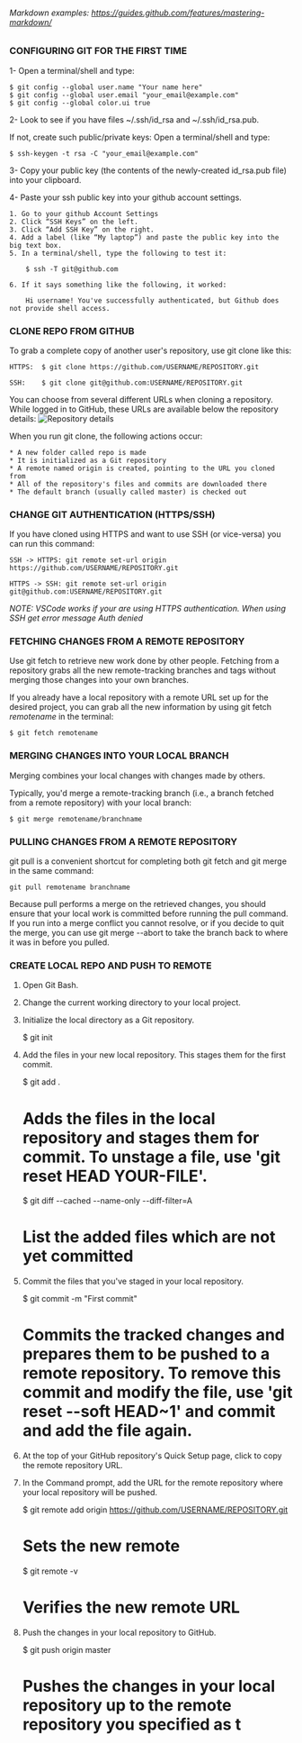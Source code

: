 ###### Markdown examples: https://guides.github.com/features/mastering-markdown/

### CONFIGURING GIT FOR THE FIRST TIME

1- Open a terminal/shell and type:

    $ git config --global user.name "Your name here"
    $ git config --global user.email "your_email@example.com"
    $ git config --global color.ui true

2- Look to see if you have files ~/.ssh/id_rsa and ~/.ssh/id_rsa.pub.

If not, create such public/private keys: Open a terminal/shell and type:

    $ ssh-keygen -t rsa -C "your_email@example.com"

3- Copy your public key (the contents of the newly-created id_rsa.pub file) into your clipboard.

4- Paste your ssh public key into your github account settings.

    1. Go to your github Account Settings
    2. Click “SSH Keys” on the left.
    3. Click “Add SSH Key” on the right.
    4. Add a label (like “My laptop”) and paste the public key into the big text box.
    5. In a terminal/shell, type the following to test it:
    
        $ ssh -T git@github.com
        
    6. If it says something like the following, it worked:
    
        Hi username! You've successfully authenticated, but Github does not provide shell access.

### CLONE REPO FROM GITHUB

To grab a complete copy of another user's repository, use git clone like this:
    
    HTTPS:  $ git clone https://github.com/USERNAME/REPOSITORY.git

    SSH:    $ git clone git@github.com:USERNAME/REPOSITORY.git

You can choose from several different URLs when cloning a repository. While logged in to GitHub, these URLs are available below the repository details:
![Repository details](https://help.github.com/assets/images/help/repository/remotes-url.png)

When you run git clone, the following actions occur:

    * A new folder called repo is made
    * It is initialized as a Git repository
    * A remote named origin is created, pointing to the URL you cloned from
    * All of the repository's files and commits are downloaded there
    * The default branch (usually called master) is checked out

### CHANGE GIT AUTHENTICATION (HTTPS/SSH)

If you have cloned using HTTPS and want to use SSH (or vice-versa) you can run this command:

    SSH -> HTTPS: git remote set-url origin https://github.com/USERNAME/REPOSITORY.git

    HTTPS -> SSH: git remote set-url origin git@github.com:USERNAME/REPOSITORY.git

*NOTE: VSCode works if your are using HTTPS authentication. When using SSH get error message Auth denied*

### FETCHING CHANGES FROM A REMOTE REPOSITORY

Use git fetch to retrieve new work done by other people. Fetching from a repository grabs all the new remote-tracking branches and tags without merging those changes into your own branches.

If you already have a local repository with a remote URL set up for the desired project, you can grab all the new information by using git fetch *remotename* in the terminal:

    $ git fetch remotename

### MERGING CHANGES INTO YOUR LOCAL BRANCH

Merging combines your local changes with changes made by others.

Typically, you'd merge a remote-tracking branch (i.e., a branch fetched from a remote repository) with your local branch:

    $ git merge remotename/branchname

### PULLING CHANGES FROM A REMOTE REPOSITORY

git pull is a convenient shortcut for completing both git fetch and git merge in the same command:

    git pull remotename branchname

Because pull performs a merge on the retrieved changes, you should ensure that your local work is committed before running the pull command. If you run into a merge conflict you cannot resolve, or if you decide to quit the merge, you can use git merge --abort to take the branch back to where it was in before you pulled.

### CREATE LOCAL REPO AND PUSH TO REMOTE

1. Open Git Bash.

2. Change the current working directory to your local project.

3. Initialize the local directory as a Git repository.
    
    $ git init
    
4. Add the files in your new local repository. This stages them for the first commit.
    
    $ git add .
    # Adds the files in the local repository and stages them for commit. To unstage a file, use 'git reset HEAD YOUR-FILE'.
    
    $ git diff --cached --name-only --diff-filter=A
    # List the added files which are not yet committed 
    
5. Commit the files that you've staged in your local repository.
    
    $ git commit -m "First commit"
    # Commits the tracked changes and prepares them to be pushed to a remote repository. To remove this commit and modify the file, use 'git reset --soft HEAD~1' and commit and add the file again.
    
6. At the top of your GitHub repository's Quick Setup page, click to copy the remote repository URL.

7. In the Command prompt, add the URL for the remote repository where your local repository will be pushed.
    
    $ git remote add origin https://github.com/USERNAME/REPOSITORY.git
    # Sets the new remote
    
    $ git remote -v
    # Verifies the new remote URL
    
8. Push the changes in your local repository to GitHub.
    
    $ git push origin master
    # Pushes the changes in your local repository up to the remote repository you specified as t
